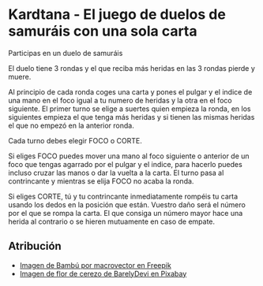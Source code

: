 # Kardtana - El juego de duelos de samuráis con una sola carta

Participas en un duelo de samuráis

El duelo tiene 3 rondas y el que reciba más heridas en las 3 rondas pierde y muere.

Al principio de cada ronda coges una carta y pones el pulgar y el indice de una mano en el foco igual a tu numero de heridas y la otra en el foco siguiente. El primer turno se elige a suertes quien empieza la ronda, en los siguientes empieza el que tenga más heridas y si tienen las mismas heridas el que no empezó en la anterior ronda.

Cada turno debes elegir FOCO o CORTE.

Si eliges FOCO puedes mover una mano al foco siguiente o anterior de un foco que tengas agarrado por el pulgar y el indice, para hacerlo puedes incluso cruzar las manos o dar la vuelta a la carta. El turno pasa al contrincante y mientras se elija FOCO no acaba la ronda.

Si eliges CORTE, tú y tu contrincante inmediatamente rompéis tu carta usando los dedos en la posición que están. Vuestro daño será el número por el que se rompa la carta. El que consiga un número mayor hace una herida al contrario o se hieren mutuamente en caso de empate.

## Atribución
* [Imagen de Bambú por macrovector en Freepik](https://www.freepik.com/free-vector/chinese-japanese-bamboo-grass-oriental-wallpaper-tropical-asian-plant-background_13422910.htm)
* [Imagen de flor de cerezo de BarelyDevi en Pixabay](https://pixabay.com/es/illustrations/flor-de-cereza-flor-sakura-6201779/)